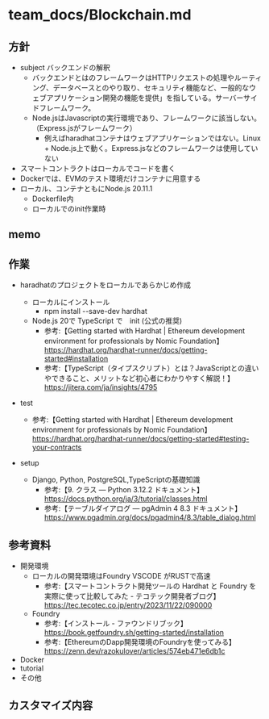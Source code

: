 # team_docs/Blockchain.md

## 方針

- subject バックエンドの解釈
  - バックエンドとはのフレームワークはHTTPリクエストの処理やルーティング、データベースとのやり取り、セキュリティ機能など、一般的なウェブアプリケーション開発の機能を提供」を指している。サーバーサイドフレームワーク。
  - Node.jsはJavascriptの実行環境であり、フレームワークに該当しない。（Express.jsがフレームワーク）
    - 例えばharadhatコンテナはウェブアプリケーションではない。Linux + Node.js上で動く。Express.jsなどのフレームワークは使用していない
- スマートコントラクトはローカルでコードを書く
- Dockerでは、EVMのテスト環境だけコンテナに用意する
- ローカル、コンテナともにNode.js 20.11.1
  - Dockerfile内
  - ローカルでのinit作業時

## memo

## 作業

- haradhatのプロジェクトをローカルであらかじめ作成
  - ローカルにインストール
    - npm install --save-dev hardhat
  - Node.js 20で TypeScript で　init (公式の推奨)
    - 参考:【Getting started with Hardhat | Ethereum development environment for professionals by Nomic Foundation】 https://hardhat.org/hardhat-runner/docs/getting-started#installation
    - 参考:【TypeScript（タイプスクリプト）とは？JavaScriptとの違いやできること、メリットなど初心者にわかりやすく解説！】 https://jitera.com/ja/insights/4795
- test
  - 参考:【Getting started with Hardhat | Ethereum development environment for professionals by Nomic Foundation】 https://hardhat.org/hardhat-runner/docs/getting-started#testing-your-contracts

- setup
  - Django, Python, PostgreSQL,TypeScriptの基礎知識  
    - 参考:【9. クラス — Python 3.12.2 ドキュメント】 https://docs.python.org/ja/3/tutorial/classes.html
    - 参考:【テーブルダイアログ — pgAdmin 4 8.3 ドキュメント】 https://www.pgadmin.org/docs/pgadmin4/8.3/table_dialog.html

## 参考資料

- 開発環境
  - ローカルの開発環境はFoundry VSCODE がRUSTで高速
    - 参考:【スマートコントラクト開発ツールの Hardhat と Foundry を実際に使って比較してみた - テコテック開発者ブログ】 https://tec.tecotec.co.jp/entry/2023/11/22/090000
  - Foundry
    - 参考:【インストール - ファウンドリブック】 https://book.getfoundry.sh/getting-started/installation
    - 参考:【EthereumのDapp開発環境のFoundryを使ってみる】 https://zenn.dev/razokulover/articles/574eb471e6db1c
- Docker
- tutorial
- その他

## カスタマイズ内容

